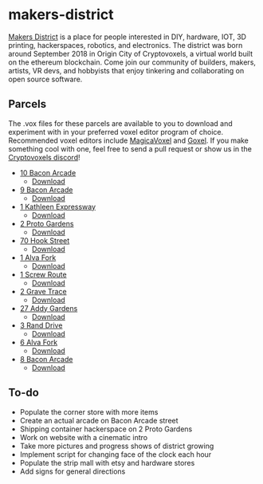 # makers-district

[Makers District](https://www.cryptovoxels.com/neighborhoods/makers) is a place for people interested in DIY, hardware, IOT, 3D printing, hackerspaces, robotics, and electronics. The district was born around September 2018 in Origin City of Cryptovoxels, a virtual world built on the ethereum blockchain. Come join our community of builders, makers, artists, VR devs, and hobbyists that enjoy tinkering and collaborating on open source software.

## Parcels

The .vox files for these parcels are available to you to download and experiment with in your preferred voxel editor program of choice. Recommended voxel editors include [MagicaVoxel](https://ephtracy.github.io) and [Goxel](https://guillaumechereau.github.io/goxel/). If you make something cool with one, feel free to send a pull request or show us in the [Cryptovoxels discord](https://discord.gg/Bv68xT4)!

- [10 Bacon Arcade](https://www.cryptovoxels.com/parcels/321)
	- [Download](https://github.com/madjin/makers-district/blob/master/parcels/parcel-10-bacon-arcade.vox)
- [9 Bacon Arcade](https://www.cryptovoxels.com/parcels/331)
	- [Download](https://github.com/madjin/makers-district/blob/master/parcels/parcel-9-bacon-arcade.vox)
- [1 Kathleen Expressway](https://www.cryptovoxels.com/parcels/724)
	- [Download](https://github.com/madjin/makers-district/blob/master/parcels/parcel-1-kathleen-expressway.vox)
- [2 Proto Gardens](https://www.cryptovoxels.com/parcels/411)
	- [Download](https://github.com/madjin/makers-district/blob/master/parcels/parcel-2-proto-gardens.vox)
- [70 Hook Street](https://www.cryptovoxels.com/parcels/560)
	- [Download](https://github.com/madjin/makers-district/blob/master/parcels/parcel-70-hook-street.vox)
- [1 Alva Fork](https://www.cryptovoxels.com/parcels/914)
	- [Download](https://github.com/madjin/makers-district/blob/master/parcels/parcel-1-alva-fork)
- [1 Screw Route](https://www.cryptovoxels.com/parcels/819)
	- [Download](https://github.com/madjin/makers-district/blob/master/parcels/parcel-1-screw-route.vox)
- [2 Grave Trace](https://www.cryptovoxels.com/parcels/365)
	- [Download](https://github.com/madjin/makers-district/blob/master/parcels/parcel-2-grave-trace.vox)
- [27 Addy Gardens](https://www.cryptovoxels.com/parcels/909)
	- [Download](https://github.com/madjin/makers-district/blob/master/parcels/parcel-27-addy-gardens.vox)
- [3 Rand Drive](https://www.cryptovoxels.com/parcels/870)
	- [Download](https://github.com/madjin/makers-district/blob/master/parcels/parcel-3-rand-drive.vox)
- [6 Alva Fork](https://www.cryptovoxels.com/parcels/921)
	- [Download](https://github.com/madjin/makers-district/blob/master/parcels/parcel-6-alva-fork.vox)
- [8 Bacon Arcade](https://www.cryptovoxels.com/parcels/270)
	- [Download](https://github.com/madjin/makers-district/blob/master/parcels/parcel-8-bacon-arcade.vox)


## To-do

- Populate the corner store with more items
- Create an actual arcade on Bacon Arcade street
- Shipping container hackerspace on 2 Proto Gardens
- Work on website with a cinematic intro
- Take more pictures and progress shows of district growing
- Implement script for changing face of the clock each hour
- Populate the strip mall with etsy and hardware stores
- Add signs for general directions
